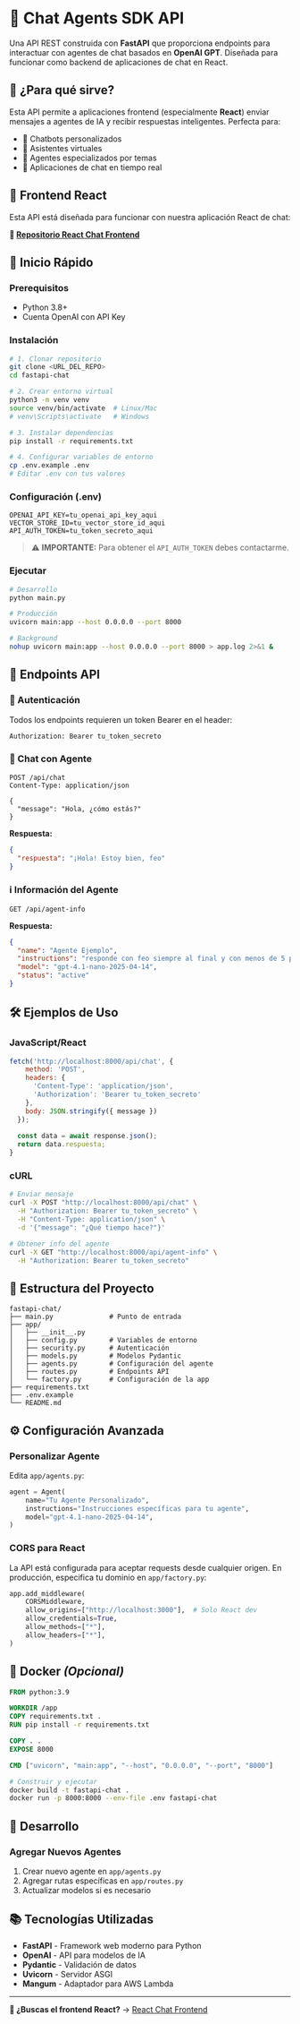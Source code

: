 # 🤖 Chat Agents SDK API

Una API REST construida con **FastAPI** que proporciona endpoints para interactuar con agentes de chat basados en **OpenAI GPT**. Diseñada para funcionar como backend de aplicaciones de chat en React.

## 🎯 **¿Para qué sirve?**

Esta API permite a aplicaciones frontend (especialmente **React**) enviar mensajes a agentes de IA y recibir respuestas inteligentes. Perfecta para:

- 💬 Chatbots personalizados
- 🤖 Asistentes virtuales
- 🎨 Agentes especializados por temas
- 📱 Aplicaciones de chat en tiempo real

## 🔗 **Frontend React**

Esta API está diseñada para funcionar con nuestra aplicación React de chat:

**🔗 [Repositorio React Chat Frontend](https://github.com/mangelccc/react_sdk)** 

## 🚀 **Inicio Rápido**

### **Prerequisitos**
- Python 3.8+
- Cuenta OpenAI con API Key

### **Instalación**

```bash
# 1. Clonar repositorio
git clone <URL_DEL_REPO>
cd fastapi-chat

# 2. Crear entorno virtual
python3 -m venv venv
source venv/bin/activate  # Linux/Mac
# venv\Scripts\activate   # Windows

# 3. Instalar dependencias
pip install -r requirements.txt

# 4. Configurar variables de entorno
cp .env.example .env
# Editar .env con tus valores
```

### **Configuración (.env)**

```env
OPENAI_API_KEY=tu_openai_api_key_aqui
VECTOR_STORE_ID=tu_vector_store_id_aqui  
API_AUTH_TOKEN=tu_token_secreto_aqui
```

> ⚠️ **IMPORTANTE:** Para obtener el `API_AUTH_TOKEN` debes contactarme.

### **Ejecutar**

```bash
# Desarrollo
python main.py

# Producción
uvicorn main:app --host 0.0.0.0 --port 8000

# Background
nohup uvicorn main:app --host 0.0.0.0 --port 8000 > app.log 2>&1 &
```

## 📡 **Endpoints API**

### **🔐 Autenticación**
Todos los endpoints requieren un token Bearer en el header:
```bash
Authorization: Bearer tu_token_secreto
```

### **💬 Chat con Agente**
```http
POST /api/chat
Content-Type: application/json

{
  "message": "Hola, ¿cómo estás?"
}
```

**Respuesta:**
```json
{
  "respuesta": "¡Hola! Estoy bien, feo"
}
```

### **ℹ️ Información del Agente**
```http
GET /api/agent-info
```

**Respuesta:**
```json
{
  "name": "Agente Ejemplo",
  "instructions": "responde con feo siempre al final y con menos de 5 palabras.",
  "model": "gpt-4.1-nano-2025-04-14",
  "status": "active"
}
```

## 🛠 **Ejemplos de Uso**

### **JavaScript/React**

```javascript
fetch('http://localhost:8000/api/chat', {
    method: 'POST',
    headers: {
      'Content-Type': 'application/json',
      'Authorization': 'Bearer tu_token_secreto'
    },
    body: JSON.stringify({ message })
  });
  
  const data = await response.json();
  return data.respuesta;
}
```

### **cURL**

```bash
# Enviar mensaje
curl -X POST "http://localhost:8000/api/chat" \
  -H "Authorization: Bearer tu_token_secreto" \
  -H "Content-Type: application/json" \
  -d '{"message": "¿Qué tiempo hace?"}'

# Obtener info del agente
curl -X GET "http://localhost:8000/api/agent-info" \
  -H "Authorization: Bearer tu_token_secreto"
```

## 📁 **Estructura del Proyecto**

```
fastapi-chat/
├── main.py              # Punto de entrada
├── app/
│   ├── __init__.py
│   ├── config.py        # Variables de entorno
│   ├── security.py      # Autenticación
│   ├── models.py        # Modelos Pydantic
│   ├── agents.py        # Configuración del agente
│   ├── routes.py        # Endpoints API
│   └── factory.py       # Configuración de la app
├── requirements.txt
├── .env.example
└── README.md
```

## ⚙️ **Configuración Avanzada**

### **Personalizar Agente**

Edita `app/agents.py`:

```python
agent = Agent(
    name="Tu Agente Personalizado",
    instructions="Instrucciones específicas para tu agente",
    model="gpt-4.1-nano-2025-04-14",
)
```

### **CORS para React**

La API está configurada para aceptar requests desde cualquier origen. En producción, especifica tu dominio en `app/factory.py`:

```python
app.add_middleware(
    CORSMiddleware,
    allow_origins=["http://localhost:3000"],  # Solo React dev
    allow_credentials=True,
    allow_methods=["*"],
    allow_headers=["*"],
)
```

## 🐳 **Docker** *(Opcional)*

```dockerfile
FROM python:3.9

WORKDIR /app
COPY requirements.txt .
RUN pip install -r requirements.txt

COPY . .
EXPOSE 8000

CMD ["uvicorn", "main:app", "--host", "0.0.0.0", "--port", "8000"]
```

```bash
# Construir y ejecutar
docker build -t fastapi-chat .
docker run -p 8000:8000 --env-file .env fastapi-chat
```

## 🔧 **Desarrollo**

### **Agregar Nuevos Agentes**

1. Crear nuevo agente en `app/agents.py`
2. Agregar rutas específicas en `app/routes.py`
3. Actualizar modelos si es necesario

## 📚 **Tecnologías Utilizadas**

- **FastAPI** - Framework web moderno para Python
- **OpenAI** - API para modelos de IA
- **Pydantic** - Validación de datos
- **Uvicorn** - Servidor ASGI
- **Mangum** - Adaptador para AWS Lambda

---

**🔗 ¿Buscas el frontend React?** → [React Chat Frontend](ENLACE_AL_REPO_REACT)
